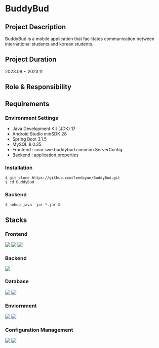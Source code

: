 # BuddyBud
## Project Description
BuddyBud is a mobile application that facilitates communication between international students and korean students.


## Project Duration
2023.09 ~ 2023.11


## Role & Responsibility



## Requirements
### Environment Settings
- Java Development Kit (JDK) 17
- Android Studio minSDK 28
- Spring Boot 3.1.5
- MySQL 8.0.35
- Frontend : com.swe.buddybud.common.ServerConfig
- Backend : application.properties

### Installation
```
$ git clone https://github.com/leedayun/BuddyBud.git
$ cd BuddyBud
```
### Backend
```
$ nohup java -jar *.jar &
```

## Stacks
### Frontend
<img src="https://img.shields.io/badge/java-F05032?style=for-the-badge&logo=java&logoColor=white"/>
<img src="https://img.shields.io/badge/Android-3DDC84?style=for-the-badge&logo=android&logoColor=white"/>
<img src="https://img.shields.io/badge/Android Studio-3DDC84?style=for-the-badge&logo=Android Studio&logoColor=white"/>

### Backend
<img src="https://img.shields.io/badge/springboot-6DB33F?style=for-the-badge&logo=springboot&logoColor=white">

### Database
<img src="https://img.shields.io/badge/mysql-4479A1?style=for-the-badge&logo=mysql&logoColor=white">
<img src="https://img.shields.io/badge/MyBatis-8879DD?style=for-the-badge&logo=MyBatis&logoColor=white">

### Enviornment
<img src="https://img.shields.io/badge/Ubuntu-E95420?style=for-the-badge&logo=Ubuntu&logoColor=white"/>
<img src="https://img.shields.io/badge/amazonaws-232F3E?style=for-the-badge&logo=amazonaws&logoColor=white">

### Configuration Management
<img src="https://img.shields.io/badge/Git-F05032?style=for-the-badge&logo=git&logoColor=white"/>
<img src="https://img.shields.io/badge/github-181717?style=for-the-badge&logo=github&logoColor=white">

